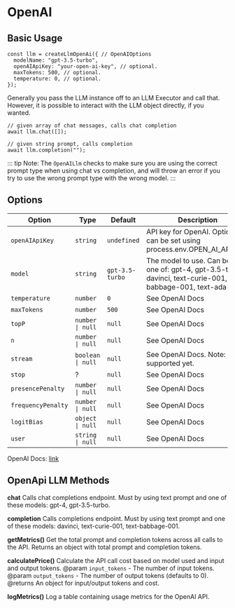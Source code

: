 # OpenAI

## Basic Usage

```typescript:no-line-numbers
const llm = createLlmOpenAi({ // OpenAIOptions
  modelName: "gpt-3.5-turbo",
  openAIApiKey: "your-open-ai-key", // optional.
  maxTokens: 500, // optional.
  temperature: 0, // optional.
});
```

Generally you pass the LLM instance off to an LLM Executor and call that. However, it is possible to interact with the LLM object directly, if you wanted.

```typescript:no-line-numbers
// given array of chat messages, calls chat completion
await llm.chat([]);

// given string prompt, calls completion
await llm.completion("");
```



::: tip
Note: The `OpenAILlm` checks to make sure you are using the correct prompt type when using chat vs completion, and will throw an error if you try to use the wrong prompt type with the wrong model. 
:::


## Options

| Option           | Type            | Default       | Description                               |
| ---------------- | --------------- | ------------- | ----------------------------------------- |
| `openAIApiKey`     | `string`          | `undefined`     | API key for OpenAI. Optionally can be set using process.env.OPEN_AI_API_KEY                        |
| `model`            | `string`          | `gpt-3.5-turbo` | The model to use. Can be any one of: gpt-4, gpt-3.5-turbo, davinci, text-curie-001, text-babbage-001, text-ada-001                                      |
| `temperature`      | `number`          | `0`             | See OpenAI Docs                            |
| `maxTokens`        | `number`          | `500`           | See OpenAI Docs                            |
| `topP`             | `number \| null`  | `null`          | See OpenAI Docs                            |
| `n`                | `number \| null`  | `null`          | See OpenAI Docs                            |
| `stream`           | `boolean \| null` | `null`          | See OpenAI Docs. Note: Not supported yet. |
| `stop`             | ?               | `null`          | See OpenAI Docs                           |
| `presencePenalty`  | `number \| null`  | `null`          | See OpenAI Docs 
| `frequencyPenalty` | `number \| null`  | `null`          | See OpenAI Docs                           |
| `logitBias`        | `object \| null`  | `null`          | See OpenAI Docs                           |
| `user`             | `string \| null`  | `null`          | See OpenAI Docs                           |

OpenAI Docs: [link](https://platform.openai.com/docs/api-reference/completions) 


## OpenApi LLM Methods

**chat**
Calls chat completions endpoint. Must by using text prompt and one of these models: gpt-4, gpt-3.5-turbo.

**completion**
Calls completions endpoint. Must by using text prompt and one of these models: davinci, text-curie-001, text-babbage-001.

**getMetrics()**
Get the total prompt and completion tokens across all calls to the API. Returns an object with total prompt and completion tokens.

**calculatePrice()**
Calculate the API call cost based on model used and input and output tokens.
@param `input_tokens` - The number of input tokens.
@param `output_tokens` - The number of output tokens (defaults to 0).
@returns An object for input/output tokens and cost.

**logMetrics()**
Log a table containing usage metrics for the OpenAI API.
